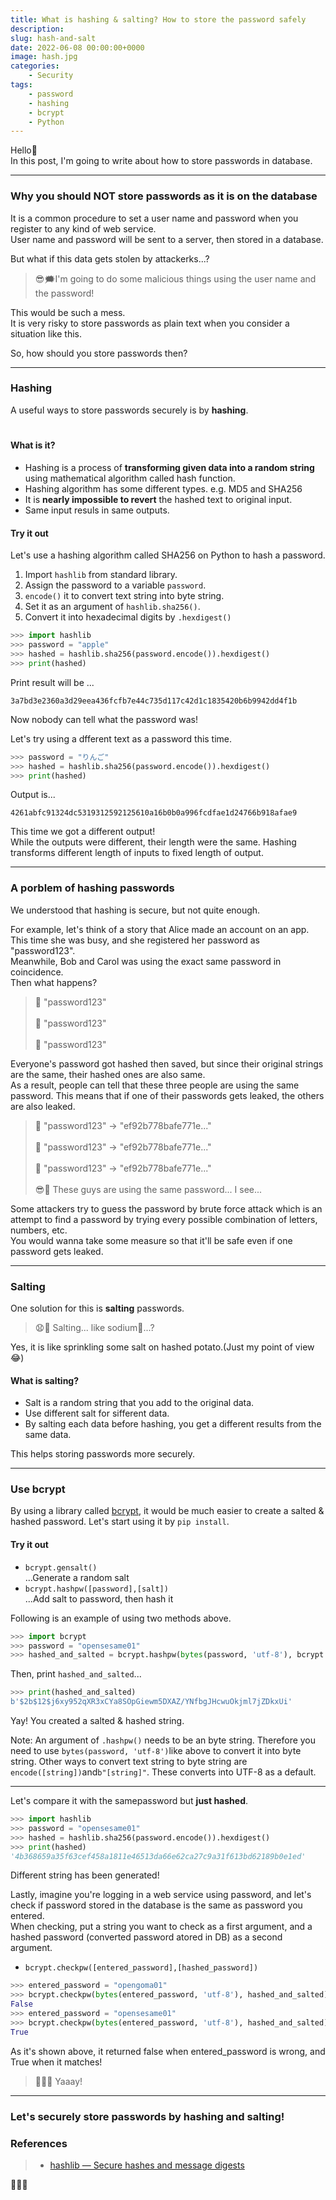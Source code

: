 ```yaml
---
title: What is hashing & salting? How to store the password safely
description: 
slug: hash-and-salt
date: 2022-06-08 00:00:00+0000
image: hash.jpg
categories:
    - Security
tags:
    - password
    - hashing
    - bcrypt
    - Python
---
```


Hello🌱  
In this post, I'm going to write about how to store passwords in database.

***
### Why you should NOT store passwords as it is on the database
It is a common procedure to set a user name and password when you register to any kind of web service.  
User name and password will be sent to a server, then stored in a database.  

But what if this data gets stolen by attackerks...?

> 😎🗯I'm going to do some malicious things using the user name and the password!

This would be such a mess.  
It is very risky to store passwords as plain text when you consider a situation like this. 

So, how should you store passwords then? 
***

### Hashing
A useful ways to store passwords securely is by **hashing**.  
　　　
#### What is it?
- Hashing is a process of **transforming given data into a random string** using mathematical algorithm called hash function. 
- Hashing algorithm has some different types. e.g. MD5 and SHA256
- It is **nearly impossible to revert** the hashed text to original input.
- Same input resuls in same outputs.  
  
#### Try it out
Let's use a hashing algorithm called SHA256 on Python to hash a password.  
1. Import `hashlib` from standard library.  
2. Assign the password to a variable `password`.
3. `encode()` it to convert text string into byte string.
4. Set it as an argument of `hashlib.sha256()`.   
5. Convert it into hexadecimal digits by `.hexdigest()`
```python {.scroll}
>>> import hashlib
>>> password = "apple"
>>> hashed = hashlib.sha256(password.encode()).hexdigest()
>>> print(hashed)
```
Print result will be ...
```
3a7bd3e2360a3d29eea436fcfb7e44c735d117c42d1c1835420b6b9942dd4f1b
```

Now nobody can tell what the password was!  

Let's try using a dfferent text as a password this time.  
```python
>>> password = "りんご"
>>> hashed = hashlib.sha256(password.encode()).hexdigest()
>>> print(hashed)
```
Output is...
```
4261abfc91324dc5319312592125610a16b0b0a996fcdfae1d24766b918afae9
```
This time we got a different output!  
While the outputs were different, their length were the same. Hashing transforms different length of inputs to fixed length of output.

***
### A porblem of hashing passwords
We understood that hashing is secure, but not quite enough.  

For example, let's think of a story that Alice made an account on an app.  
This time she was busy, and she registered her password as "password123".  
Meanwhile, Bob and Carol was using the exact same password in coincidence.  
Then what happens?

>👩 "password123"<br>  
>👨 "password123"<br>  
>👵 "password123"<br>  

Everyone's password got hashed then saved, but since their original strings are the same, their hashed ones are also same.  
As a result, people can tell that these three people are using the same password. This means that if one of their passwords gets leaked, the others are also leaked.

>👩 "password123"  →  "ef92b778bafe771e..."<br>  
>👨 "password123"  →  "ef92b778bafe771e..."<br>   
>👵 "password123"  →  "ef92b778bafe771e..."<br>    
>😎💭 These guys are using the same password... I see...
 
Some attackers try to guess the password by brute force attack which is an attempt to find a password by trying every possible combination of letters, numbers, etc.  
You would wanna take some measure so that it'll be safe even if one password gets leaked.

***
### Salting
One solution for this is **salting** passwords.
>😧💭 Salting... like sodium🧂...?  

Yes, it is like sprinkling some salt on hashed potato.(Just my point of view😂)

#### What is salting?
 - Salt is a random string that you add to the original data.
 - Use different salt for sifferent data.
 - By salting each data before hashing, you get a different results from the same data.

This helps storing passwords more securely.
***
### Use bcrypt
By using a library called [bcrypt](https://pypi.org/project/bcrypt/), it would be much easier to create a salted & hashed password. Let's start using it by `pip install`. 
#### Try it out
- `bcrypt.gensalt()`  
...Generate a random salt 
- `bcrypt.hashpw([password],[salt])`  
...Add salt to password, then hash it

Following is an example of using two methods above.
```python
>>> import bcrypt
>>> password = "opensesame01"
>>> hashed_and_salted = bcrypt.hashpw(bytes(password, 'utf-8'), bcrypt.gensalt())
```

Then, print `hashed_and_salted`...

```python
>>> print(hashed_and_salted)
b'$2b$12$j6xy952qXR3xCYa8SOpGiewm5DXAZ/YNfbgJHcwuOkjml7jZDkxUi'
```
Yay! You created a salted & hashed string.  

Note: An argument of `.hashpw()` needs to be an byte string. Therefore you need to use `bytes(password, 'utf-8')`like above to convert it into byte string.
Other ways to convert text string to byte string are `encode([string])`and`b"[string]"`. These converts into UTF-8 as a default.
***
Let's compare it with the samepassword but **just hashed**.
```python
>>> import hashlib
>>> password = "opensesame01"
>>> hashed = hashlib.sha256(password.encode()).hexdigest()
>>> print(hashed)
'4b368659a35f63cef458a1811e46513da66e62ca27c9a31f613bd62189b0e1ed'
```
Different string has been generated!  

Lastly, imagine you're logging in a web service using password, and let's check if password stored in the database is the same as password you entered.  
When checking, put a string you want to check as a first argument, and a hashed password (converted password atored in DB) as a second argument.  
- `bcrypt.checkpw([entered_password],[hashed_password])`

```python
>>> entered_password = "opengoma01"
>>> bcrypt.checkpw(bytes(entered_password, 'utf-8'), hashed_and_salted)
False
>>> entered_password = "opensesame01"
>>> bcrypt.checkpw(bytes(entered_password, 'utf-8'), hashed_and_salted)
True
```
As it's shown above, it returned false when entered_password is wrong, and True when it matches!

> 👩👨👵 Yaaay!

***  
### Let's securely store passwords by hashing and salting!
  
### References
>- [hashlib — Secure hashes and message digests](https://docs.python.org/3/library/hashlib.html)  

🍔🧂🍟
